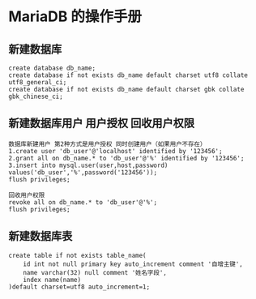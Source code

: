 # MariaDB 的操作手册
##	新建数据库
	create database db_name;
	create database if not exists db_name default charset utf8 collate utf8_general_ci;	
	create database if not exists db_name default charset gbk collate gbk_chinese_ci;
##	新建数据库用户 用户授权 回收用户权限
	数据库新建用户 第2种方式是用户授权 同时创建用户（如果用户不存在）
	1.create user 'db_user'@'localhost' identified by '123456';
	2.grant all on db_name.* to 'db_user'@'%' identified by '123456';
	3.insert into mysql.user(user,host,password) values('db_user','%',password('123456'));
	flush privileges;
	
	回收用户权限
	revoke all on db_name.* to 'db_user'@'%';
	flush privileges;
	
##	新建数据库表
	create table if not exists table_name(
		id int not null primary key auto_increment comment '自增主键',
		name varchar(32) null comment '姓名字段',
		index name(name)
	)default charset=utf8 auto_increment=1;

